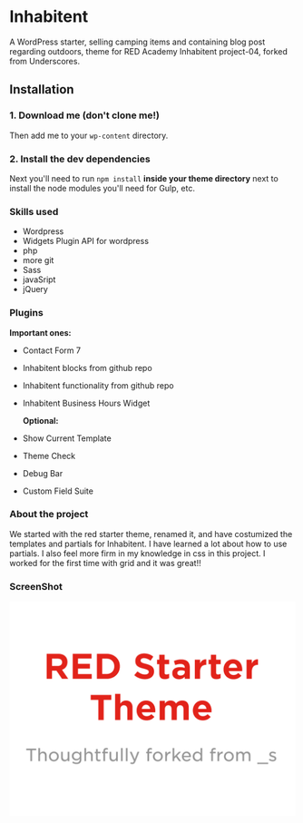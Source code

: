 # Inhabitent

A WordPress starter, selling camping items and containing blog post regarding outdoors, theme for RED Academy Inhabitent project-04, forked from Underscores.

## Installation

### 1. Download me (don't clone me!)

Then add me to your `wp-content` directory.

### 2. Install the dev dependencies

Next you'll need to run `npm install` **inside your theme directory** next to install the node modules you'll need for Gulp, etc.

### Skills used

- Wordpress
- Widgets Plugin API for wordpress
- php
- more git
- Sass
- javaSript
- jQuery

### Plugins

**Important ones:**

- Contact Form 7
- Inhabitent blocks from github repo
- Inhabitent functionality from github repo
- Inhabitent Business Hours Widget

  **Optional:**

- Show Current Template
- Theme Check
- Debug Bar
- Custom Field Suite

### About the project

We started with the red starter theme, renamed it, and have costumized the templates and partials for Inhabitent. I have learned a lot about how to use partials. I also feel more firm in my knowledge in css in this project. I worked for the first time with grid and it was great!!

### ScreenShot

![alt text](themes/Inhabitent/screenshot.png)
